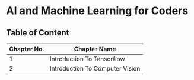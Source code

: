 # AI and Machine Learning for Coders

## Table of Content

|Chapter No.| Chapter Name |
|-----------|--------------|
|1| Introduction To Tensorflow|
|2| Introduction To Computer Vision|